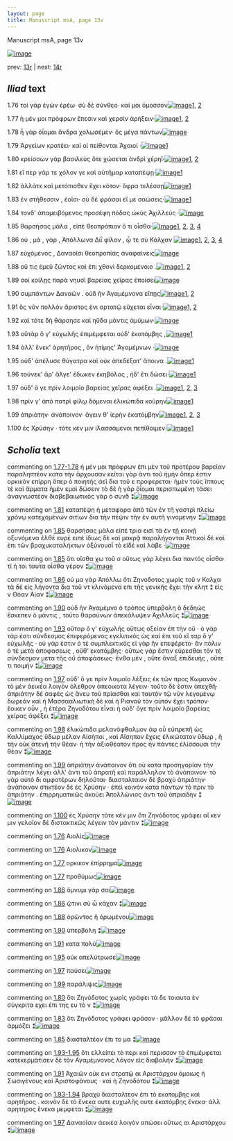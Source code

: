 ```yaml
---
layout: page
title: Manuscript msA, page 13v
---
```


Manuscript msA, page 13v

[![image](http://www.homermultitext.org/iipsrv?OBJ=IIP,1.0&FIF=/project/homer/pyramidal/deepzoom/hmt/vaimg/2017a/VA013VN_0515.tif&WID=100&CVT=JPEG)](http://www.homermultitext.org/ict2/?urn=urn:cite2:hmt:vaimg.2017a:VA013VN_0515)

prev:  [13r](../13r) | next:  [14r](../14r)

## *Iliad* text

1.76 <a id="1.76"/> τοὶ γὰρ ἐγὼν ἐρέω· σὺ δὲ σύνθεο· καί μοι όμοσσον[![image](http://www.homermultitext.org/iipsrv?OBJ=IIP,1.0&FIF=/project/homer/pyramidal/deepzoom/hmt/vaimg/2017a/VA013VN_0515.tif&RGN=0.477,0.2164,0.342,0.0285&WID=1000&CVT=JPEG)](http://www.homermultitext.org/ict2/?urn=urn:cite2:hmt:vaimg.2017a:VA013VN_0515@0.477,0.2164,0.342,0.0285)[1](#msAil_1.100), [2](#msAil_1.143)

1.77 <a id="1.77"/> ὴ μέν μοι πρόφρων ἔπεσιν καὶ χερσὶν ἀρήξειν·[![image](http://www.homermultitext.org/iipsrv?OBJ=IIP,1.0&FIF=/project/homer/pyramidal/deepzoom/hmt/vaimg/2017a/VA013VN_0515.tif&RGN=0.478,0.2367,0.328,0.0248&WID=1000&CVT=JPEG)](http://www.homermultitext.org/ict2/?urn=urn:cite2:hmt:vaimg.2017a:VA013VN_0515@0.478,0.2367,0.328,0.0248)[1](#msAil_1.144), [2](#msAil_1.145)

1.78 <a id="1.78"/> ἦ γὰρ ὀΐομαι ἄνδρα χολωσέμεν· ὃς μέγα πάντων[![image](http://www.homermultitext.org/iipsrv?OBJ=IIP,1.0&FIF=/project/homer/pyramidal/deepzoom/hmt/vaimg/2017a/VA013VN_0515.tif&RGN=0.48,0.2539,0.336,0.027&WID=1000&CVT=JPEG)](http://www.homermultitext.org/ict2/?urn=urn:cite2:hmt:vaimg.2017a:VA013VN_0515@0.48,0.2539,0.336,0.027)

1.79 <a id="1.79"/> Ἀργείων κρατέει· 					καί οἱ πείθονται Ἀχαιοί ·[![image](http://www.homermultitext.org/iipsrv?OBJ=IIP,1.0&FIF=/project/homer/pyramidal/deepzoom/hmt/vaimg/2017a/VA013VN_0515.tif&RGN=0.481,0.2742,0.317,0.027&WID=1000&CVT=JPEG)](http://www.homermultitext.org/ict2/?urn=urn:cite2:hmt:vaimg.2017a:VA013VN_0515@0.481,0.2742,0.317,0.027)[1](#msAil_1.146)

1.80 <a id="1.80"/> κρείσσων γὰρ βασιλεὺς ὅτε χώσεται ἀνδρὶ χέρηϊ·[![image](http://www.homermultitext.org/iipsrv?OBJ=IIP,1.0&FIF=/project/homer/pyramidal/deepzoom/hmt/vaimg/2017a/VA013VN_0515.tif&RGN=0.483,0.2885,0.344,0.0308&WID=1000&CVT=JPEG)](http://www.homermultitext.org/ict2/?urn=urn:cite2:hmt:vaimg.2017a:VA013VN_0515@0.483,0.2885,0.344,0.0308)[1](#msAim_1.109), [2](#msA_1.94)

1.81 <a id="1.81"/> εἴ περ γάρ τε χόλον γε καὶ αὐτῆμαρ καταπέψῃ·[![image](http://www.homermultitext.org/iipsrv?OBJ=IIP,1.0&FIF=/project/homer/pyramidal/deepzoom/hmt/vaimg/2017a/VA013VN_0515.tif&RGN=0.475,0.311,0.344,0.0308&WID=1000&CVT=JPEG)](http://www.homermultitext.org/ict2/?urn=urn:cite2:hmt:vaimg.2017a:VA013VN_0515@0.475,0.311,0.344,0.0308)[1](#msA_1.95)

1.82 <a id="1.82"/> ἀλλάτε καὶ μετόπισθεν ἔχει κότον· ὄφρα τελέσσῃ[![image](http://www.homermultitext.org/iipsrv?OBJ=IIP,1.0&FIF=/project/homer/pyramidal/deepzoom/hmt/vaimg/2017a/VA013VN_0515.tif&RGN=0.48,0.3306,0.365,0.0308&WID=1000&CVT=JPEG)](http://www.homermultitext.org/ict2/?urn=urn:cite2:hmt:vaimg.2017a:VA013VN_0515@0.48,0.3306,0.365,0.0308)[1](#msAil_1.147)

1.83 <a id="1.83"/> ἐν στήθεσσιν , ἑοῖσι· σὺ δὲ φράσαι εἴ με σαώσεις·[![image](http://www.homermultitext.org/iipsrv?OBJ=IIP,1.0&FIF=/project/homer/pyramidal/deepzoom/hmt/vaimg/2017a/VA013VN_0515.tif&RGN=0.481,0.3501,0.351,0.0293&WID=1000&CVT=JPEG)](http://www.homermultitext.org/ict2/?urn=urn:cite2:hmt:vaimg.2017a:VA013VN_0515@0.481,0.3501,0.351,0.0293)[1](#msAim_1.110)

1.84 <a id="1.84"/> τονδ' ἀπαμειβόμενος προσέφη πόδας ὠκὺς Ἀχιλλεύς ·[![image](http://www.homermultitext.org/iipsrv?OBJ=IIP,1.0&FIF=/project/homer/pyramidal/deepzoom/hmt/vaimg/2017a/VA013VN_0515.tif&RGN=0.469,0.3689,0.395,0.0293&WID=1000&CVT=JPEG)](http://www.homermultitext.org/ict2/?urn=urn:cite2:hmt:vaimg.2017a:VA013VN_0515@0.469,0.3689,0.395,0.0293)

1.85 <a id="1.85"/> θαρσήσας μάλα , εἰπὲ θεοπρόπιον ὅ τι οἶσθα·[![image](http://www.homermultitext.org/iipsrv?OBJ=IIP,1.0&FIF=/project/homer/pyramidal/deepzoom/hmt/vaimg/2017a/VA013VN_0515.tif&RGN=0.475,0.3907,0.357,0.0255&WID=1000&CVT=JPEG)](http://www.homermultitext.org/ict2/?urn=urn:cite2:hmt:vaimg.2017a:VA013VN_0515@0.475,0.3907,0.357,0.0255)[1](#msAim_1.111), [2](#msAil_1.148), [3](#msA_1.96), [4](#msA_1.97)

1.86 <a id="1.86"/> οὐ , μὰ , γὰρ , Ἀπόλλωνα 					 Διῒ φίλον , ᾧ τε σὺ Κάλχαν 				[![image](http://www.homermultitext.org/iipsrv?OBJ=IIP,1.0&FIF=/project/homer/pyramidal/deepzoom/hmt/vaimg/2017a/VA013VN_0515.tif&RGN=0.482,0.4072,0.352,0.0323&WID=1000&CVT=JPEG)](http://www.homermultitext.org/ict2/?urn=urn:cite2:hmt:vaimg.2017a:VA013VN_0515@0.482,0.4072,0.352,0.0323)[1](#msA_1.99), [2](#msA_1.98), [3](#msAil_1.150), [4](#msAil_1.149)

1.87 <a id="1.87"/> εὐχόμενος , Δαναοῖσι 					θεοπροπίας ἀναφαίνεις[![image](http://www.homermultitext.org/iipsrv?OBJ=IIP,1.0&FIF=/project/homer/pyramidal/deepzoom/hmt/vaimg/2017a/VA013VN_0515.tif&RGN=0.478,0.4252,0.356,0.0323&WID=1000&CVT=JPEG)](http://www.homermultitext.org/ict2/?urn=urn:cite2:hmt:vaimg.2017a:VA013VN_0515@0.478,0.4252,0.356,0.0323)

1.88 <a id="1.88"/> οὔ τις ἐμεῦ ζῶντος καὶ ἐπι χθονὶ δερκομένοιο .[![image](http://www.homermultitext.org/iipsrv?OBJ=IIP,1.0&FIF=/project/homer/pyramidal/deepzoom/hmt/vaimg/2017a/VA013VN_0515.tif&RGN=0.482,0.4448,0.341,0.0323&WID=1000&CVT=JPEG)](http://www.homermultitext.org/ict2/?urn=urn:cite2:hmt:vaimg.2017a:VA013VN_0515@0.482,0.4448,0.341,0.0323)[1](#msAil_1.151), [2](#msA_1.100)

1.89 <a id="1.89"/> σοὶ κοίλῃς παρὰ νηυσὶ βαρείας χεῖρας ἐποίσει[![image](http://www.homermultitext.org/iipsrv?OBJ=IIP,1.0&FIF=/project/homer/pyramidal/deepzoom/hmt/vaimg/2017a/VA013VN_0515.tif&RGN=0.482,0.4651,0.349,0.0278&WID=1000&CVT=JPEG)](http://www.homermultitext.org/ict2/?urn=urn:cite2:hmt:vaimg.2017a:VA013VN_0515@0.482,0.4651,0.349,0.0278)

1.90 <a id="1.90"/> συμπάντων Δαναῶν . οὐδ 					ἢν Ἀγαμέμνονα εἴπῃς[![image](http://www.homermultitext.org/iipsrv?OBJ=IIP,1.0&FIF=/project/homer/pyramidal/deepzoom/hmt/vaimg/2017a/VA013VN_0515.tif&RGN=0.48,0.4846,0.349,0.0278&WID=1000&CVT=JPEG)](http://www.homermultitext.org/ict2/?urn=urn:cite2:hmt:vaimg.2017a:VA013VN_0515@0.48,0.4846,0.349,0.0278)[1](#msAil_1.153), [2](#msA_1.101)

1.91 <a id="1.91"/> ὃς νῦν πολλὸν ἄριστος ἐνι σρτατῷ εὔχεται εἶναι·[![image](http://www.homermultitext.org/iipsrv?OBJ=IIP,1.0&FIF=/project/homer/pyramidal/deepzoom/hmt/vaimg/2017a/VA013VN_0515.tif&RGN=0.48,0.5056,0.349,0.0278&WID=1000&CVT=JPEG)](http://www.homermultitext.org/ict2/?urn=urn:cite2:hmt:vaimg.2017a:VA013VN_0515@0.48,0.5056,0.349,0.0278)[1](#msAil_1.154), [2](#msAint_1.113)

1.92 <a id="1.92"/> καὶ τότε δὴ θάρσησε καὶ ηὔδα μάντις ἀμύμων·[![image](http://www.homermultitext.org/iipsrv?OBJ=IIP,1.0&FIF=/project/homer/pyramidal/deepzoom/hmt/vaimg/2017a/VA013VN_0515.tif&RGN=0.485,0.5244,0.349,0.0278&WID=1000&CVT=JPEG)](http://www.homermultitext.org/ict2/?urn=urn:cite2:hmt:vaimg.2017a:VA013VN_0515@0.485,0.5244,0.349,0.0278)

1.93 <a id="1.93"/> οὔτὰρ ὅ γ' εὐχωλῆς ἐπιμέμφεται οὐδ' ἑκατόμβης ,[![image](http://www.homermultitext.org/iipsrv?OBJ=IIP,1.0&FIF=/project/homer/pyramidal/deepzoom/hmt/vaimg/2017a/VA013VN_0515.tif&RGN=0.485,0.5432,0.349,0.0278&WID=1000&CVT=JPEG)](http://www.homermultitext.org/ict2/?urn=urn:cite2:hmt:vaimg.2017a:VA013VN_0515@0.485,0.5432,0.349,0.0278)[1](#msA_1.102)

1.94 <a id="1.94"/> ἀλλ' ἕνεκ' ἀρητῆρος , ὃν ἠτίμης' Ἀγαμέμνων ·[![image](http://www.homermultitext.org/iipsrv?OBJ=IIP,1.0&FIF=/project/homer/pyramidal/deepzoom/hmt/vaimg/2017a/VA013VN_0515.tif&RGN=0.48,0.5605,0.349,0.0278&WID=1000&CVT=JPEG)](http://www.homermultitext.org/ict2/?urn=urn:cite2:hmt:vaimg.2017a:VA013VN_0515@0.48,0.5605,0.349,0.0278)

1.95 <a id="1.95"/> οὐδ' ἀπέλυσε θύγατρα καὶ οὐκ ἀπεδέξατ' ἄποινα .[![image](http://www.homermultitext.org/iipsrv?OBJ=IIP,1.0&FIF=/project/homer/pyramidal/deepzoom/hmt/vaimg/2017a/VA013VN_0515.tif&RGN=0.483,0.5763,0.357,0.0301&WID=1000&CVT=JPEG)](http://www.homermultitext.org/ict2/?urn=urn:cite2:hmt:vaimg.2017a:VA013VN_0515@0.483,0.5763,0.357,0.0301)[1](#msAil_1.155)

1.96 <a id="1.96"/> τούνεκ' ἄρ' ἄλγε' ἔδωκεν ἑκηβόλος , ἠδ' ἔτι δώσει·[![image](http://www.homermultitext.org/iipsrv?OBJ=IIP,1.0&FIF=/project/homer/pyramidal/deepzoom/hmt/vaimg/2017a/VA013VN_0515.tif&RGN=0.48,0.595,0.35,0.0331&WID=1000&CVT=JPEG)](http://www.homermultitext.org/ict2/?urn=urn:cite2:hmt:vaimg.2017a:VA013VN_0515@0.48,0.595,0.35,0.0331)[1](#msA_1.103)

1.97 <a id="1.97"/> οὐδ' ὅ γε πρὶν λοιμοῖο βαρείας χεῖρας ἀφέξει .[![image](http://www.homermultitext.org/iipsrv?OBJ=IIP,1.0&FIF=/project/homer/pyramidal/deepzoom/hmt/vaimg/2017a/VA013VN_0515.tif&RGN=0.485,0.6123,0.35,0.0331&WID=1000&CVT=JPEG)](http://www.homermultitext.org/ict2/?urn=urn:cite2:hmt:vaimg.2017a:VA013VN_0515@0.485,0.6123,0.35,0.0331)[1](#msAil_1.156), [2](#msAint_1.115), [3](#msA_1.104)

1.98 <a id="1.98"/> πρίν γ' ἀπὸ πατρὶ φίλῳ δόμεναι ἑλικώπιδα κούρην[![image](http://www.homermultitext.org/iipsrv?OBJ=IIP,1.0&FIF=/project/homer/pyramidal/deepzoom/hmt/vaimg/2017a/VA013VN_0515.tif&RGN=0.482,0.6341,0.368,0.0316&WID=1000&CVT=JPEG)](http://www.homermultitext.org/ict2/?urn=urn:cite2:hmt:vaimg.2017a:VA013VN_0515@0.482,0.6341,0.368,0.0316)[1](#msA_1.105)

1.99 <a id="1.99"/> ἀπριάτην· ἀνάποινον· ἄγειν θ' ἱερὴν ἑκατόμβην[![image](http://www.homermultitext.org/iipsrv?OBJ=IIP,1.0&FIF=/project/homer/pyramidal/deepzoom/hmt/vaimg/2017a/VA013VN_0515.tif&RGN=0.482,0.6536,0.344,0.0316&WID=1000&CVT=JPEG)](http://www.homermultitext.org/ict2/?urn=urn:cite2:hmt:vaimg.2017a:VA013VN_0515@0.482,0.6536,0.344,0.0316)[1](#msAil_1.157), [2](#msA_1.107), [3](#msA_1.106)

1.100 <a id="1.100"/> ἐς Χρύσην · τότε κέν μιν 					ἱ̈λασσάμενοι πεπίθοιμεν·[![image](http://www.homermultitext.org/iipsrv?OBJ=IIP,1.0&FIF=/project/homer/pyramidal/deepzoom/hmt/vaimg/2017a/VA013VN_0515.tif&RGN=0.482,0.6724,0.361,0.0323&WID=1000&CVT=JPEG)](http://www.homermultitext.org/ict2/?urn=urn:cite2:hmt:vaimg.2017a:VA013VN_0515@0.482,0.6724,0.361,0.0323)[1](#msA_1.108)

## *Scholia* text

commenting on [1.77-1.78](#1.77-1.78)  <a id="msA_1.93"/> ἠ μέν μοι πρόφρων ἐπι μὲν τοῦ προτέρου βαρεῖαν παραληπτέον κατα τὴν ἄρχουσαν κεῖται γὰρ ἀντι τοῦ ἠμὴν ὅπερ ἐστιν ορκικὸν επίρρη ὅπερ ὁ ποιητὴς ἀεὶ δια τοῦ ε προφερεται· ἡμὲν τοὺς ἵππους τὲ καὶ ἄρματα ἠμὲν εμοὶ δώσειν τὸ δὲ ἡ γᾶρ ὀΐομαι περισπωμένη τάσει ἀναγνωστέον διαβεβαιωτικὸς γὰρ ὁ συνδ ⁑[![image](http://www.homermultitext.org/iipsrv?OBJ=IIP,1.0&FIF=/project/homer/pyramidal/deepzoom/hmt/vaimg/2017a/VA013VN_0515.tif&RGN=0.20449521,0.10843707,0.62380251,0.02793914&WID=1000&CVT=JPEG)](http://www.homermultitext.org/ict2/?urn=urn:cite2:hmt:vaimg.2017a:VA013VN_0515@0.20449521,0.10843707,0.62380251,0.02793914)

commenting on [1.81](#1.81)  <a id="msA_1.95"/> καταπέψη ἡ μεταφορα ἀπὸ τῶν ἐν τῆ γαστρὶ πλείω χρόνῳ κατεχομένων σιτίων δια τὴν πέψιν τὴν ἐν αυτῆ γινομενην ⁑[![image](http://www.homermultitext.org/iipsrv?OBJ=IIP,1.0&FIF=/project/homer/pyramidal/deepzoom/hmt/vaimg/2017a/VA013VN_0515.tif&RGN=0.21002211,0.15491010,0.61827561,0.01521438&WID=1000&CVT=JPEG)](http://www.homermultitext.org/ict2/?urn=urn:cite2:hmt:vaimg.2017a:VA013VN_0515@0.21002211,0.15491010,0.61827561,0.01521438)

commenting on [1.85](#1.85)  <a id="msA_1.96"/> θαρσήσας μάλα εἰπέ τρια εισὶ τὰ ἐν τῇ κοινῇ οξυνόμενα ἐλθέ ευρέ ειπέ ἰδιως δὲ καὶ μακρᾷ παραλήγονται Ἀττικοὶ δὲ καὶ ἐπι τῶν βραχυκαταλήκτων ὀξύνουσῑ τὸ εἰδέ καὶ λάβε ·[![image](http://www.homermultitext.org/iipsrv?OBJ=IIP,1.0&FIF=/project/homer/pyramidal/deepzoom/hmt/vaimg/2017a/VA013VN_0515.tif&RGN=0.21702284,0.15352697,0.61680177,0.02904564&WID=1000&CVT=JPEG)](http://www.homermultitext.org/ict2/?urn=urn:cite2:hmt:vaimg.2017a:VA013VN_0515@0.21702284,0.15352697,0.61680177,0.02904564)

commenting on [1.85](#1.85)  <a id="msA_1.97.comment"/> ὅτι οῖσθα χω τοῦ σ οὕτως γὰρ λέγει δια παντὸς οἶσθα· τί ἠ τοι ταυτα οἶσθα γέρον ⁑[![image](http://www.homermultitext.org/iipsrv?OBJ=IIP,1.0&FIF=/project/homer/pyramidal/deepzoom/hmt/vaimg/2017a/VA013VN_0515.tif&RGN=0.21702284,0.16459198,0.61680177,0.03015214&WID=1000&CVT=JPEG)](http://www.homermultitext.org/ict2/?urn=urn:cite2:hmt:vaimg.2017a:VA013VN_0515@0.21702284,0.16459198,0.61680177,0.03015214)

commenting on [1.86](#1.86)  <a id="msA_1.98"/> οὐ μα γὰρ Ἀπόλλω ὅτι Ζηνοδοτος χωρὶς τοῦ ν Καλχα τὰ δὲ εἰς λήγοντα δια τοῦ ντ κλινόμενα επι τῆς γενικῆς ἔχει τὴν κλητ ⁑ εἰς ν Θόαν Ἀίαν ⁑[![image](http://www.homermultitext.org/iipsrv?OBJ=IIP,1.0&FIF=/project/homer/pyramidal/deepzoom/hmt/vaimg/2017a/VA013VN_0515.tif&RGN=0.21518055,0.17510373,0.62896094,0.02793914&WID=1000&CVT=JPEG)](http://www.homermultitext.org/ict2/?urn=urn:cite2:hmt:vaimg.2017a:VA013VN_0515@0.21518055,0.17510373,0.62896094,0.02793914)

commenting on [1.90](#1.90)  <a id="msA_1.101"/> οὐδ ἣν Ἀγαμέμνο ὁ τρόπος ὑπερβολη ὃ δεδηὼς ἔσκεπεν ὁ μάντις , τοῦτο θαρσύνων ἀπεκάλυψεν Ἀχιλλεύς ⁑[![image](http://www.homermultitext.org/iipsrv?OBJ=IIP,1.0&FIF=/project/homer/pyramidal/deepzoom/hmt/vaimg/2017a/VA013VN_0515.tif&RGN=0.20523213,0.24315353,0.22107590,0.03015214&WID=1000&CVT=JPEG)](http://www.homermultitext.org/ict2/?urn=urn:cite2:hmt:vaimg.2017a:VA013VN_0515@0.20523213,0.24315353,0.22107590,0.03015214)

commenting on [1.93](#1.93)  <a id="msA_1.102"/> οὔταρ ὅ γ' εὐχωλῆς οὕτως οξείαν ἐπ τὴν οὔ · ὁ γὰρ τάρ ἐστι σύνδεσμος ἐπιφερόμενος εγκλιτικός ὡς καὶ ἐπι τοῦ εἴ ταρ ὅ γ' εὐχωλῆς · οὐ γάρ ἐστιν ὁ τέ συμπλεκτικός εἰ γὰρ ἢν επεφέρετο· ἂν πάλιν ὁ τέ μετὰ ἀποφασεως , οὔθ' εκατόμβης· οὕτως γὰρ ἔστιν εὑρεσθαι τὸν τέ σύνδεσμον μετα τῆς οὔ ἀποφάσεως· ἔνθα μὲν , οὔτε ἄναξ ἐπιδευής , οὔτε τι ποιμήν ⁑[![image](http://www.homermultitext.org/iipsrv?OBJ=IIP,1.0&FIF=/project/homer/pyramidal/deepzoom/hmt/vaimg/2017a/VA013VN_0515.tif&RGN=0.20523213,0.27358230,0.21260133,0.08105118&WID=1000&CVT=JPEG)](http://www.homermultitext.org/ict2/?urn=urn:cite2:hmt:vaimg.2017a:VA013VN_0515@0.20523213,0.27358230,0.21260133,0.08105118)

commenting on [1.97](#1.97)  <a id="msA_1.104"/> οὐδ' ὅ γε πρὶν λοιμοῖο λέξεις ἐκ τῶν προς Κωμανόν . τὸ μὲν ἀεικέα λοιγόν όλεθρον ἀπεοικοτα λέγειν· τοῦτο δὲ ἐστιν ἀπεχθῆ· ἀπριάτην δὲ σαφὲς ὡς ἄνευ τοῦ πρίασθαι καὶ ταυτὸν τῷ νῦν λεγομένῳ δωρεάν καὶ ἡ Μασσααλιωτικὴ δὲ καὶ ἡ Ριανοῦ τὸν αὐτὸν ἔχει τρόπον· ἔοικεν οὖν , ἡ ἑτέρα Ζηνοδότου εἶναι ἡ οὐδ' ὅγε πρὶν λοιμοῖο βαρείας χείρας ἀφέξει ⁑[![image](http://www.homermultitext.org/iipsrv?OBJ=IIP,1.0&FIF=/project/homer/pyramidal/deepzoom/hmt/vaimg/2017a/VA013VN_0515.tif&RGN=0.20265291,0.37399723,0.20965365,0.09875519&WID=1000&CVT=JPEG)](http://www.homermultitext.org/ict2/?urn=urn:cite2:hmt:vaimg.2017a:VA013VN_0515@0.20265291,0.37399723,0.20965365,0.09875519)

commenting on [1.98](#1.98)  <a id="msA_1.105"/> ἐλικώπιδα μελανόφθαλμον ἀφ οὗ εὐπρεπῆ ὡς Καλλίμαχος ὕδωρ μέλαν Αἰσήποι , καὶ Αἴσηπον ἔχεις ἑλικώτατον ὕδωρ , ἢ τὴν οὐκ ἀτενῆ τὴν θέαν· ἠ τὴν ἀξιοθέατον προς ὴν πάντες ἐλίσσουσι τὴν θέαν ⁑[![image](http://www.homermultitext.org/iipsrv?OBJ=IIP,1.0&FIF=/project/homer/pyramidal/deepzoom/hmt/vaimg/2017a/VA013VN_0515.tif&RGN=0.21518055,0.45781466,0.19712601,0.07053942&WID=1000&CVT=JPEG)](http://www.homermultitext.org/ict2/?urn=urn:cite2:hmt:vaimg.2017a:VA013VN_0515@0.21518055,0.45781466,0.19712601,0.07053942)

commenting on [1.99](#1.99)  <a id="msA_1.106"/> ἀπριάτην ἀνάποινον ὅτι οὐ κατα προσηγορίαν τὴν ἀπριάτην λέγει ἀλλ' ἀντι τοῦ ἀπρατῆ καὶ παράλληλον τὸ ἀνάποινον· τὸ γὰρ αὐτὸ δι αμφοτέρων δηλοῦται· διασταλταιον δὲ βραχὺ ἀπριάτην· ἀνάποινον στικτέον δὲ ἐς Χρύσην · ἐπεὶ κοινὸν κατα πάντων τὸ πριν τὸ ἀπριάτην . ἐπιρρηματικῶς ἀκούει Ἀπολλώνιος ἀντι τοῦ ἀπριαδην ⁑[![image](http://www.homermultitext.org/iipsrv?OBJ=IIP,1.0&FIF=/project/homer/pyramidal/deepzoom/hmt/vaimg/2017a/VA013VN_0515.tif&RGN=0.19602063,0.52448133,0.21444363,0.10954357&WID=1000&CVT=JPEG)](http://www.homermultitext.org/ict2/?urn=urn:cite2:hmt:vaimg.2017a:VA013VN_0515@0.19602063,0.52448133,0.21444363,0.10954357)

commenting on [1.100](#1.100)  <a id="msA_1.108"/> ἐς Χρύσην τότε κέν μιν ὅτι Ζηνόδοτος γράφει αἴ κεν μιν γελοῖον δὲ διστακτικῶς λέγειν τὸν μάντιν ⁑[![image](http://www.homermultitext.org/iipsrv?OBJ=IIP,1.0&FIF=/project/homer/pyramidal/deepzoom/hmt/vaimg/2017a/VA013VN_0515.tif&RGN=0.21112749,0.68769018,0.19896831,0.04315353&WID=1000&CVT=JPEG)](http://www.homermultitext.org/ict2/?urn=urn:cite2:hmt:vaimg.2017a:VA013VN_0515@0.21112749,0.68769018,0.19896831,0.04315353)

commenting on [1.76](#1.76)  <a id="msAil_1.100.comment"/> Αιολίς[![image](http://www.homermultitext.org/iipsrv?OBJ=IIP,1.0&FIF=/project/homer/pyramidal/deepzoom/hmt/vaimg/2017a/VA013VN_0515.tif&RGN=0.54384672,0.21189488,0.02726603,0.00885201&WID=1000&CVT=JPEG)](http://www.homermultitext.org/ict2/?urn=urn:cite2:hmt:vaimg.2017a:VA013VN_0515@0.54384672,0.21189488,0.02726603,0.00885201)

commenting on [1.76](#1.76)  <a id="msAil_1.143.comment"/> Αιολικον[![image](http://www.homermultitext.org/iipsrv?OBJ=IIP,1.0&FIF=/project/homer/pyramidal/deepzoom/hmt/vaimg/2017a/VA013VN_0515.tif&RGN=0.77376566,0.21189488,0.03352985,0.01051176&WID=1000&CVT=JPEG)](http://www.homermultitext.org/ict2/?urn=urn:cite2:hmt:vaimg.2017a:VA013VN_0515@0.77376566,0.21189488,0.03352985,0.01051176)

commenting on [1.77](#1.77)  <a id="msAil_1.144.comment"/> ορκικον ἐπίρρημα[![image](http://www.homermultitext.org/iipsrv?OBJ=IIP,1.0&FIF=/project/homer/pyramidal/deepzoom/hmt/vaimg/2017a/VA013VN_0515.tif&RGN=0.49852616,0.23734440,0.06779661,0.00885201&WID=1000&CVT=JPEG)](http://www.homermultitext.org/ict2/?urn=urn:cite2:hmt:vaimg.2017a:VA013VN_0515@0.49852616,0.23734440,0.06779661,0.00885201)

commenting on [1.77](#1.77)  <a id="msAil_1.145.comment"/> προθύμως[![image](http://www.homermultitext.org/iipsrv?OBJ=IIP,1.0&FIF=/project/homer/pyramidal/deepzoom/hmt/vaimg/2017a/VA013VN_0515.tif&RGN=0.58806190,0.23679115,0.03279293,0.00829876&WID=1000&CVT=JPEG)](http://www.homermultitext.org/ict2/?urn=urn:cite2:hmt:vaimg.2017a:VA013VN_0515@0.58806190,0.23679115,0.03279293,0.00829876)

commenting on [1.86](#1.86)  <a id="msAil_1.149.comment"/> ὄμνυμι γάρ σοι[![image](http://www.homermultitext.org/iipsrv?OBJ=IIP,1.0&FIF=/project/homer/pyramidal/deepzoom/hmt/vaimg/2017a/VA013VN_0515.tif&RGN=0.50773766,0.40885201,0.05747973,0.01023513&WID=1000&CVT=JPEG)](http://www.homermultitext.org/ict2/?urn=urn:cite2:hmt:vaimg.2017a:VA013VN_0515@0.50773766,0.40885201,0.05747973,0.01023513)

commenting on [1.86](#1.86)  <a id="msAil_1.150.comment"/> ᾥτινι σὺ ὦ κάχαν ⁑[![image](http://www.homermultitext.org/iipsrv?OBJ=IIP,1.0&FIF=/project/homer/pyramidal/deepzoom/hmt/vaimg/2017a/VA013VN_0515.tif&RGN=0.72807664,0.40525588,0.07258659,0.00774550&WID=1000&CVT=JPEG)](http://www.homermultitext.org/ict2/?urn=urn:cite2:hmt:vaimg.2017a:VA013VN_0515@0.72807664,0.40525588,0.07258659,0.00774550)

commenting on [1.88](#1.88)  <a id="msAil_1.151.comment"/> ὁρῶντος ἢ ὁρωμένου[![image](http://www.homermultitext.org/iipsrv?OBJ=IIP,1.0&FIF=/project/homer/pyramidal/deepzoom/hmt/vaimg/2017a/VA013VN_0515.tif&RGN=0.72733972,0.44370678,0.07958732,0.01106501&WID=1000&CVT=JPEG)](http://www.homermultitext.org/ict2/?urn=urn:cite2:hmt:vaimg.2017a:VA013VN_0515@0.72733972,0.44370678,0.07958732,0.01106501)

commenting on [1.90](#1.90)  <a id="msAil_1.153.comment"/> ὑπερβολη ⁑[![image](http://www.homermultitext.org/iipsrv?OBJ=IIP,1.0&FIF=/project/homer/pyramidal/deepzoom/hmt/vaimg/2017a/VA013VN_0515.tif&RGN=0.71039057,0.48298755,0.04753132,0.01134163&WID=1000&CVT=JPEG)](http://www.homermultitext.org/ict2/?urn=urn:cite2:hmt:vaimg.2017a:VA013VN_0515@0.71039057,0.48298755,0.04753132,0.01134163)

commenting on [1.91](#1.91)  <a id="msAil_1.154.comment"/> κατα πολύ[![image](http://www.homermultitext.org/iipsrv?OBJ=IIP,1.0&FIF=/project/homer/pyramidal/deepzoom/hmt/vaimg/2017a/VA013VN_0515.tif&RGN=0.54937362,0.50262794,0.04053058,0.00802213&WID=1000&CVT=JPEG)](http://www.homermultitext.org/ict2/?urn=urn:cite2:hmt:vaimg.2017a:VA013VN_0515@0.54937362,0.50262794,0.04053058,0.00802213)

commenting on [1.95](#1.95)  <a id="msAil_1.155.comment"/> οὐκ απελύτρωσε[![image](http://www.homermultitext.org/iipsrv?OBJ=IIP,1.0&FIF=/project/homer/pyramidal/deepzoom/hmt/vaimg/2017a/VA013VN_0515.tif&RGN=0.55674282,0.58035961,0.05969049,0.00885201&WID=1000&CVT=JPEG)](http://www.homermultitext.org/ict2/?urn=urn:cite2:hmt:vaimg.2017a:VA013VN_0515@0.55674282,0.58035961,0.05969049,0.00885201)

commenting on [1.97](#1.97)  <a id="msAil_1.156.comment"/> παύσει[![image](http://www.homermultitext.org/iipsrv?OBJ=IIP,1.0&FIF=/project/homer/pyramidal/deepzoom/hmt/vaimg/2017a/VA013VN_0515.tif&RGN=0.81024318,0.61327801,0.02063375,0.00691563&WID=1000&CVT=JPEG)](http://www.homermultitext.org/ict2/?urn=urn:cite2:hmt:vaimg.2017a:VA013VN_0515@0.81024318,0.61327801,0.02063375,0.00691563)

commenting on [1.99](#1.99)  <a id="msAil_1.157.comment"/> παράλιψις[![image](http://www.homermultitext.org/iipsrv?OBJ=IIP,1.0&FIF=/project/homer/pyramidal/deepzoom/hmt/vaimg/2017a/VA013VN_0515.tif&RGN=0.67022845,0.65366528,0.04053058,0.00995851&WID=1000&CVT=JPEG)](http://www.homermultitext.org/ict2/?urn=urn:cite2:hmt:vaimg.2017a:VA013VN_0515@0.67022845,0.65366528,0.04053058,0.00995851)

commenting on [1.80](#1.80)  <a id="msAim_1.109.comment"/> ὅτι Ζηνόδοτος χωρὶς γράφει τὰ δε τοιαυτα ἐν σύγκριτα εχει ἐπι της ευ τὸ ν ⁑[![image](http://www.homermultitext.org/iipsrv?OBJ=IIP,1.0&FIF=/project/homer/pyramidal/deepzoom/hmt/vaimg/2017a/VA013VN_0515.tif&RGN=0.40899042,0.29460581,0.06558585,0.05421853&WID=1000&CVT=JPEG)](http://www.homermultitext.org/ict2/?urn=urn:cite2:hmt:vaimg.2017a:VA013VN_0515@0.40899042,0.29460581,0.06558585,0.05421853)

commenting on [1.83](#1.83)  <a id="msAim_1.110.comment"/> ὅτι Ζηνόδοτος γράφει φράσον · μᾶλλον δὲ τὸ φράσαι ἀρμόζει ⁑[![image](http://www.homermultitext.org/iipsrv?OBJ=IIP,1.0&FIF=/project/homer/pyramidal/deepzoom/hmt/vaimg/2017a/VA013VN_0515.tif&RGN=0.41525424,0.35546335,0.05969049,0.03845090&WID=1000&CVT=JPEG)](http://www.homermultitext.org/ict2/?urn=urn:cite2:hmt:vaimg.2017a:VA013VN_0515@0.41525424,0.35546335,0.05969049,0.03845090)

commenting on [1.85](#1.85)  <a id="msAim_1.111.comment"/> διασταλτέον ἐπι το μα ⁑[![image](http://www.homermultitext.org/iipsrv?OBJ=IIP,1.0&FIF=/project/homer/pyramidal/deepzoom/hmt/vaimg/2017a/VA013VN_0515.tif&RGN=0.41672808,0.39446750,0.05895357,0.02378976&WID=1000&CVT=JPEG)](http://www.homermultitext.org/ict2/?urn=urn:cite2:hmt:vaimg.2017a:VA013VN_0515@0.41672808,0.39446750,0.05895357,0.02378976)

commenting on [1.93-1.95](#1.93-1.95)  <a id="msAim_1.112.comment"/> ὅτι ελλείπει τὸ περι καὶ περισσον τὸ ἐπιμέμφεται κατεκερμάτισεν δὲ τὸν Αγαμέμνονος λόγον εἰς διαβολήν ⁑[![image](http://www.homermultitext.org/iipsrv?OBJ=IIP,1.0&FIF=/project/homer/pyramidal/deepzoom/hmt/vaimg/2017a/VA013VN_0515.tif&RGN=0.41672808,0.54744122,0.06116433,0.05200553&WID=1000&CVT=JPEG)](http://www.homermultitext.org/ict2/?urn=urn:cite2:hmt:vaimg.2017a:VA013VN_0515@0.41672808,0.54744122,0.06116433,0.05200553)

commenting on [1.91](#1.91)  <a id="msAint_1.113.comment"/> Ἀχαιῶν οὐκ ενι στρατῷ αι Αριστάρχου ὁμοιως ἡ Σωσιγένους καὶ Ἀριστοφάνους · καὶ ἡ Ζηνοδότου ⁑[![image](http://www.homermultitext.org/iipsrv?OBJ=IIP,1.0&FIF=/project/homer/pyramidal/deepzoom/hmt/vaimg/2017a/VA013VN_0515.tif&RGN=0.82608696,0.50650069,0.05526898,0.04204703&WID=1000&CVT=JPEG)](http://www.homermultitext.org/ict2/?urn=urn:cite2:hmt:vaimg.2017a:VA013VN_0515@0.82608696,0.50650069,0.05526898,0.04204703)

commenting on [1.93-1.94](#1.93-1.94)  <a id="msAint_1.114.comment"/> βραχὺ διασταλτεον ἐπι τὸ εκατομβης καὶ αρητῆρος . κοινὸν δὲ τὸ ἕνεκα ουτε ευχωλῆς ουτε ἑκατόμβης ἕνεκα· ἀλλ αρητηρος ἕνεκα μεμφεται ⁑[![image](http://www.homermultitext.org/iipsrv?OBJ=IIP,1.0&FIF=/project/homer/pyramidal/deepzoom/hmt/vaimg/2017a/VA013VN_0515.tif&RGN=0.81798084,0.55850622,0.06558585,0.05449516&WID=1000&CVT=JPEG)](http://www.homermultitext.org/ict2/?urn=urn:cite2:hmt:vaimg.2017a:VA013VN_0515@0.81798084,0.55850622,0.06558585,0.05449516)

commenting on [1.97](#1.97)  <a id="msAint_1.115.comment"/> Δαναοῖσιν ἀεικέα λοιγὸν απώσει οὕτως αι Αριστάρχου ⁑[![image](http://www.homermultitext.org/iipsrv?OBJ=IIP,1.0&FIF=/project/homer/pyramidal/deepzoom/hmt/vaimg/2017a/VA013VN_0515.tif&RGN=0.83087693,0.61991701,0.05379514,0.02295989&WID=1000&CVT=JPEG)](http://www.homermultitext.org/ict2/?urn=urn:cite2:hmt:vaimg.2017a:VA013VN_0515@0.83087693,0.61991701,0.05379514,0.02295989)